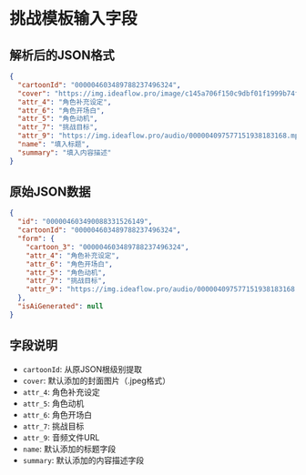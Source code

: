 # 挑战模板输入字段

## 解析后的JSON格式

```json
{
  "cartoonId": "000004603489788237496324",
  "cover": "https://img.ideaflow.pro/image/c145a706f150c9dbf01f1999b74ff4d7.jpeg",
  "attr_4": "角色补充设定",
  "attr_6": "角色开场白",
  "attr_5": "角色动机",
  "attr_7": "挑战目标",
  "attr_9": "https://img.ideaflow.pro/audio/000004097577151938183168.mp3",
  "name": "填入标题",
  "summary": "填入内容描述"
}
```

## 原始JSON数据

```json
{
  "id": "000004603490088331526149",
  "cartoonId": "000004603489788237496324",
  "form": {
    "cartoon_3": "000004603489788237496324",
    "attr_4": "角色补充设定",
    "attr_6": "角色开场白",
    "attr_5": "角色动机",
    "attr_7": "挑战目标",
    "attr_9": "https://img.ideaflow.pro/audio/000004097577151938183168.mp3"
  },
  "isAiGenerated": null
}
```

## 字段说明

- `cartoonId`: 从原JSON根级别提取
- `cover`: 默认添加的封面图片（.jpeg格式）
- `attr_4`: 角色补充设定
- `attr_5`: 角色动机
- `attr_6`: 角色开场白
- `attr_7`: 挑战目标
- `attr_9`: 音频文件URL
- `name`: 默认添加的标题字段
- `summary`: 默认添加的内容描述字段